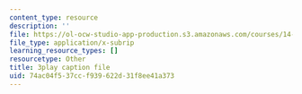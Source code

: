 ```yaml
---
content_type: resource
description: ''
file: https://ol-ocw-studio-app-production.s3.amazonaws.com/courses/14-01sc-principles-of-microeconomics-fall-2011/74ac04f537ccf939622d31f8ee41a373_ni0aX0tUAd0.srt
file_type: application/x-subrip
learning_resource_types: []
resourcetype: Other
title: 3play caption file
uid: 74ac04f5-37cc-f939-622d-31f8ee41a373
---
```

